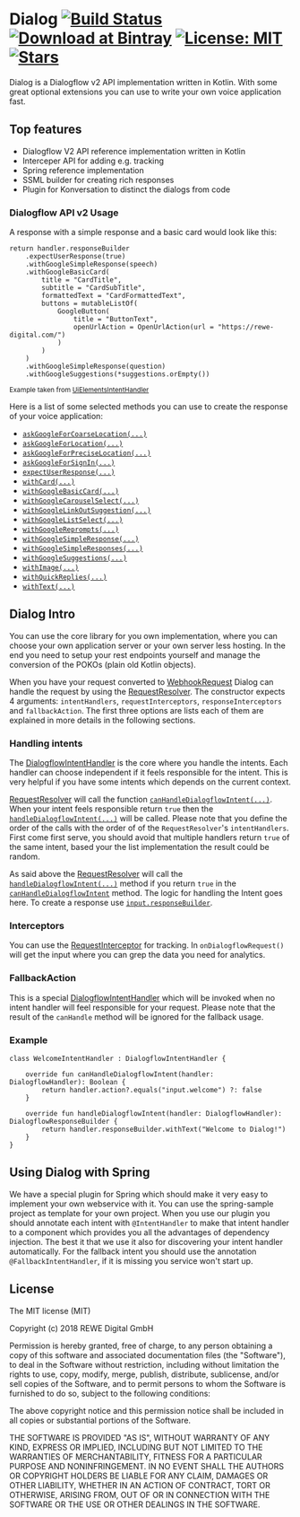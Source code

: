 # Dialog [![Build Status][travis-image]][travis-url] [![Download at Bintray][bintray-image]][bintray-url] [![License: MIT][mit-image]][mit-url] [![Stars][star-img]][star-url]

Dialog is a Dialogflow v2 API implementation written in Kotlin. With some great optional extensions you can use to
write your own voice application fast.

## Top features

- Dialogflow V2 API reference implementation written in Kotlin
- Interceper API for adding e.g. tracking
- Spring reference implementation
- SSML builder for creating rich responses
- Plugin for Konversation to distinct the dialogs from code

### Dialogflow API v2 Usage

A response with a simple response and a basic card would look like this:

    return handler.responseBuilder
        .expectUserResponse(true)
        .withGoogleSimpleResponse(speech)
        .withGoogleBasicCard(
            title = "CardTitle",
            subtitle = "CardSubTitle",
            formattedText = "CardFormattedText",
            buttons = mutableListOf(
                GoogleButton(
                    title = "ButtonText",
                    openUrlAction = OpenUrlAction(url = "https://rewe-digital.com/")
                )
            )
        )
        .withGoogleSimpleResponse(question)
        .withGoogleSuggestions(*suggestions.orEmpty())

<sup>Example taken from [UiElementsIntentHandler](spring-sample/src/main/kotlin/org/rewedigital/dialog/springsample/intenthandler/UiElementsIntentHandler.kt#L40-L55)</sub>

Here is a list of some selected methods you can use to create the response of your voice application:
- [`askGoogleForCoarseLocation(...)`](docs/core/org.rewedigital.dialog.handler/-dialogflow-response-builder/ask-google-for-coarse-location.md)
- [`askGoogleForLocation(...)`](docs/core/org.rewedigital.dialog.handler/-dialogflow-response-builder/ask-google-for-location.md)
- [`askGoogleForPreciseLocation(...)`](docs/core/org.rewedigital.dialog.handler/-dialogflow-response-builder/ask-google-for-precise-location.md)
- [`askGoogleForSignIn(...)`](docs/core/org.rewedigital.dialog.handler/-dialogflow-response-builder/ask-google-for-sign-in.md)
- [`expectUserResponse(...)`](docs/core/org.rewedigital.dialog.handler/-dialogflow-response-builder/expect-user-response.md)
- [`withCard(...)`](docs/core/org.rewedigital.dialog.handler/-dialogflow-response-builder/with-card.md)
- [`withGoogleBasicCard(...)`](docs/core/org.rewedigital.dialog.handler/-dialogflow-response-builder/with-google-basic-card.md)
- [`withGoogleCarouselSelect(...)`](docs/core/org.rewedigital.dialog.handler/-dialogflow-response-builder/with-google-carousel-select.md)
- [`withGoogleLinkOutSuggestion(...)`](docs/core/org.rewedigital.dialog.handler/-dialogflow-response-builder/with-google-link-out-suggestion.md)
- [`withGoogleListSelect(...)`](docs/core/org.rewedigital.dialog.handler/-dialogflow-response-builder/with-google-list-select.md)
- [`withGoogleReprompts(...)`](docs/core/org.rewedigital.dialog.handler/-dialogflow-response-builder/with-google-reprompts.md)
- [`withGoogleSimpleResponse(...)`](docs/core/org.rewedigital.dialog.handler/-dialogflow-response-builder/with-google-simple-response.md)
- [`withGoogleSimpleResponses(...)`](docs/core/org.rewedigital.dialog.handler/-dialogflow-response-builder/with-google-simple-responses.md)
- [`withGoogleSuggestions(...)`](docs/core/org.rewedigital.dialog.handler/-dialogflow-response-builder/with-google-suggestions.md)
- [`withImage(...)`](docs/core/org.rewedigital.dialog.handler/-dialogflow-response-builder/with-image.md)
- [`withQuickReplies(...)`](docs/core/org.rewedigital.dialog.handler/-dialogflow-response-builder/with-quick-replies.md)
- [`withText(...)`](docs/core/org.rewedigital.dialog.handler/-dialogflow-response-builder/with-text.md)

## Dialog Intro

You can use the core library for you own implementation, where you can choose your own application server or your own
server less hosting. In the end you need to setup your rest endpoints yourself and manage the conversion of the POKOs
(plain old Kotlin objects).

When you have your request converted to [WebhookRequest] Dialog can handle the request by using the [RequestResolver].
The constructor expects 4 arguments: `intentHandlers`, `requestInterceptors`, `responseInterceptors` and
`fallbackAction`. The first three options are lists each of them are explained in more details in the following sections.

### Handling intents

The [DialogflowIntentHandler] is the core where you handle the intents. Each handler can choose independent if it feels
responsible for the intent. This is very helpful if you have some intents which depends on the current context.

[RequestResolver] will call the function [`canHandleDialogflowIntent(...)`][intent-methods]. When your intent feels
responsible return `true` then the [`handleDialogflowIntent(...)`][intent-methods] will be called. Please note that
you define the order of the calls with the order of of the `RequestResolver`'s `intentHandlers`. First come first serve,
you should avoid that multiple handlers return `true` of the same intent, based your the list implementation the result
could be random.

As said above the [RequestResolver] will call the [`handleDialogflowIntent(...)`][intent-methods] method if you return
`true` in the [`canHandleDialogflowIntent`][intent-methods] method. The logic for handling the Intent goes here. To
create a response use [`input.responseBuilder`][ResponseBuilder].

### Interceptors

You can use the [RequestInterceptor] for tracking. In `onDialogflowRequest()` will get the input where you can grep the
data you need for analytics.

### FallbackAction

This is a special [DialogflowIntentHandler] which will be invoked when no intent handler will feel responsible for your
request. Please note that the result of the `canHandle` method will be ignored for the fallback usage.

### Example

    class WelcomeIntentHandler : DialogflowIntentHandler {
    
        override fun canHandleDialogflowIntent(handler: DialogflowHandler): Boolean {
            return handler.action?.equals("input.welcome") ?: false
        }
    
        override fun handleDialogflowIntent(handler: DialogflowHandler): DialogflowResponseBuilder {
            return handler.responseBuilder.withText("Welcome to Dialog!")
        }
    }


## Using Dialog with Spring

We have a special plugin for Spring which should make it very easy to implement your own webservice with it. You can use
the spring-sample project as template for your own project. When you use our plugin you should annotate each intent with
`@IntentHandler` to make that intent handler to a component which provides you all the advantages of dependency
injection. The best it that we use it also for discovering your intent handler automatically. For the fallback intent
you should use the annotation `@FallbackIntentHandler`, if it is missing you service won't start up.

## License

The MIT license (MIT)

Copyright (c) 2018 REWE Digital GmbH

Permission is hereby granted, free of charge, to any person obtaining a copy of this software and associated
documentation files (the "Software"), to deal in the Software without restriction, including without limitation the
rights to use, copy, modify, merge, publish, distribute, sublicense, and/or sell copies of the Software, and to permit
persons to whom the Software is furnished to do so, subject to the following conditions:

The above copyright notice and this permission notice shall be included in all copies or substantial portions of the
Software.

THE SOFTWARE IS PROVIDED "AS IS", WITHOUT WARRANTY OF ANY KIND, EXPRESS OR IMPLIED, INCLUDING BUT NOT LIMITED TO THE
WARRANTIES OF MERCHANTABILITY, FITNESS FOR A PARTICULAR PURPOSE AND NONINFRINGEMENT. IN NO EVENT SHALL THE AUTHORS OR
COPYRIGHT HOLDERS BE LIABLE FOR ANY CLAIM, DAMAGES OR OTHER LIABILITY, WHETHER IN AN ACTION OF CONTRACT, TORT OR
OTHERWISE, ARISING FROM, OUT OF OR IN CONNECTION WITH THE SOFTWARE OR THE USE OR OTHER DEALINGS IN THE SOFTWARE.

[travis-image]: https://travis-ci.com/rewe-digital-incubator/dialog.svg?branch=master
[travis-url]: https://travis-ci.com/rewe-digital-incubator/dialog
[bintray-image]: https://api.bintray.com/packages/rewe-digital/dialog/core/images/download.svg
[bintray-url]: https://bintray.com/rewe-digital/dialog/core/_latestVersion
[mit-image]: https://img.shields.io/badge/License-MIT-yellow.svg
[mit-url]: https://opensource.org/licenses/MIT
[star-img]: https://img.shields.io/github/stars/rewe-digital-incubator/dialog.svg?style=social&label=Star&maxAge=3600
[star-url]: https://github.com/rewe-digital-incubator/dialog/stargazers
[WebhookRequest]: core/src/main/kotlin/org/rewedigital/dialog/model/dialogflow/WebhookRequest.kt
[RequestResolver]: docs/core/org.rewedigital.dialog.resolver/-request-resolver/index.md
[DialogflowIntentHandler]: docs/core/org.rewedigital.dialog.handler/-dialogflow-intent-handler/index.md
[intent-methods]: docs/core/org.rewedigital.dialog.handler/-dialogflow-intent-handler/index.md#Functions
[ResponseBuilder]: docs/core/org.rewedigital.dialog.handler/-dialogflow-response-builder/index.md
[RequestInterceptor]: docs/core/org.rewedigital.dialog.interceptors/-request-interceptor/index.md